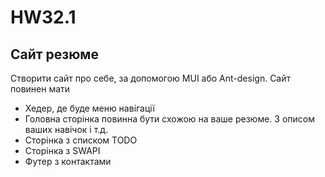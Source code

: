 # HW32.1

## Сайт резюме

Створити сайт про себе, за допомогою MUI або Ant-design. Сайт повинен мати

* Хедер, де буде меню навігації
* Головна сторінка повинна бути схожою на ваше резюме. З описом ваших навічок і т.д.
* Сторінка з списком TODO
* Сторінка з SWAPI
* Футер з контактами